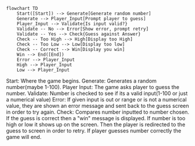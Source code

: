 ```mermaid
flowchart TD
    Start([Start]) --> Generate[Generate random number]
    Generate --> Player_Input[Prompt player to guess]
    Player_Input --> Validate{Is input valid?}
    Validate -- No --> Error[Show error, prompt retry]
    Validate -- Yes --> Check{Guess against Answer}
    Check -- Too High --> High[Display too High]
    Check -- Too Low --> Low[Display too low]
    Check -- Correct --> Win[Display you win]
    Win --> End([End])
    Error --> Player_Input
    High --> Player_Input
    Low --> Player_Input
```
Start: Where the game begins.
Generate: Generates a random number(maybe 1-100).
Player Input: The game asks player to guess the number.
Validate: Number is checked to see if its a valid input(1-100 or just a numerical value)
Error: If given input is out or range or is not a numerical value, they are shown an error message and sent back to the guess screen in order to try again.
Check: Compares number inputted to number chosen. If the guess is correct then a "win" message is displayed.
If number is too high or low it shows up on the screen. Then the player is redirected to the guess to screen in order to retry.
If player guesses number correctly the game will end.
